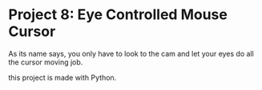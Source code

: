 # Project 8: Eye Controlled Mouse Cursor

As its name says, you only have to look to the cam and let your eyes do all the cursor moving job.

this project is made with Python.
